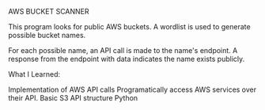 AWS BUCKET SCANNER

This program looks for public AWS buckets.
A wordlist is used to generate possible bucket names.

For each possible name, an API call is made to the name's endpoint. A response from the endpoint with data
indicates the name exists publicly.

What I Learned:

Implementation of AWS API calls
Programatically access AWS services over their API.
Basic S3 API structure
Python
